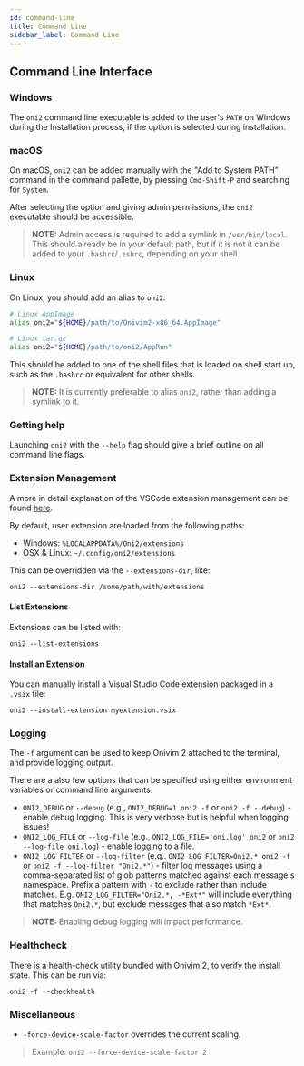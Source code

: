 ```yaml
---
id: command-line
title: Command Line
sidebar_label: Command Line
---
```


## Command Line Interface

### Windows 

The `oni2` command line executable is added to the user's `PATH` on Windows
during the Installation process, if the option is selected during installation.

### macOS

On macOS, `oni2` can be added manually with the "Add to System PATH" command in the
command pallette, by pressing `Cmd-Shift-P` and searching for `System`.

After selecting the option and giving admin permissions, the `oni2` executable
should be accessible.

> __NOTE:__ Admin access is required to add a symlink in `/usr/bin/local`. This
> should already be in your default path, but if it is not it can be added to
> your `.bashrc`/`.zshrc`, depending on your shell.

### Linux

On Linux, you should add an alias to `oni2`:

```sh
# Linux AppImage
alias oni2="${HOME}/path/to/Onivim2-x86_64.AppImage"

# Linux tar.gz
alias oni2="${HOME}/path/to/oni2/AppRun"
```

This should be added to one of the shell files that is loaded on shell start up, such as
the `.bashrc` or equivalent for other shells.

> __NOTE:__ It is currently preferable to alias `oni2`, rather than adding a symlink to it.

### Getting help

Launching `oni2` with the `--help` flag should give a brief outline on all command line
flags.

### Extension Management

A more in detail explanation of the VSCode extension management can be found
[here](./../configuration/extensions.md).

By default, user extension are loaded from the following paths:

- Windows: `%LOCALAPPDATA%/Oni2/extensions`
- OSX & Linux: `~/.config/oni2/extensions`

This can be overridden via the `--extensions-dir`, like:

```
oni2 --extensions-dir /some/path/with/extensions
```

#### List Extensions

Extensions can be listed with:
```
oni2 --list-extensions
```

#### Install an Extension

You can manually install a Visual Studio Code extension packaged in a `.vsix` file:

```
oni2 --install-extension myextension.vsix
```

### Logging

The `-f` argument can be used to keep Onivim 2 attached to the terminal,
and provide logging output.

There are a also few options that can be specified using either environment variables or command line arguments:
- `ONI2_DEBUG` or `--debug` (e.g., `ONI2_DEBUG=1 oni2 -f` or `oni2 -f --debug`) - enable debug logging. This is very verbose but is helpful when logging issues!
- `ONI2_LOG_FILE` or `--log-file` (e.g., `ONI2_LOG_FILE='oni.log' oni2` or `oni2 --log-file oni.log`) - enable logging to a file.
- `ONI2_LOG_FILTER` or `--log-filter` (e.g.. `ONI2_LOG_FILTER=Oni2.* oni2 -f` or `oni2 -f --log-filter "Oni2.*"`) - filter log messages using a comma-separated list of glob patterns matched against each message's namespace. Prefix a pattern with `-` to exclude rather than include matches. E.g. `ONI2_LOG_FILTER="Oni2.*, -*Ext*"` will include everything that matches `Oni2.*`, but exclude messages that also match `*Ext*`.

> __NOTE:__ Enabling debug logging will impact performance.

### Healthcheck

There is a health-check utility bundled with Onivim 2, to verify the install
state. This can be run via:

```
oni2 -f --checkhealth
```

### Miscellaneous

- `-force-device-scale-factor` overrides the current scaling.

> Example: `oni2 --force-device-scale-factor 2`
